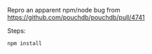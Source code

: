 Repro an apparent npm/node bug from https://github.com/pouchdb/pouchdb/pull/4741

Steps:

    npm install
